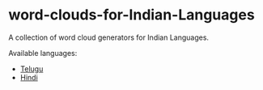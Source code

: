 # word-clouds-for-Indian-Languages
A collection of word cloud generators for Indian Languages. 

Available languages:

- [Telugu](https://github.com/victorknox/word-clouds-for-Indian-Languages/tree/main/wordcloudte)
- [Hindi](https://github.com/victorknox/word-clouds-for-Indian-Languages/tree/main/wordcloudhi)
